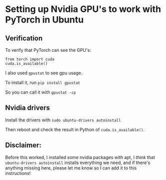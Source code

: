 # Setting up Nvidia GPU's to work with PyTorch in Ubuntu

## Verification

To verify that PyTorch can see the GPU's:

```
from torch import cuda
cuda.is_available()
```

I also used `gpustat` to see gpu usage.

To install it, run `pip install gpustat`

So you can call it with `gpustat -cp`

## Nvidia drivers
Install the drivers with `sudo ubuntu-drivers autoinstall`

Then reboot and check the result in Python of `cuda.is_available()`.

## Disclaimer:
Before this worked, I installed some nvidia packages with apt, I *think* that `ubuntu-drivers autoinstall` installs everything we need, and if there's anything missing here, please let me know so I can add it to this instructions!
